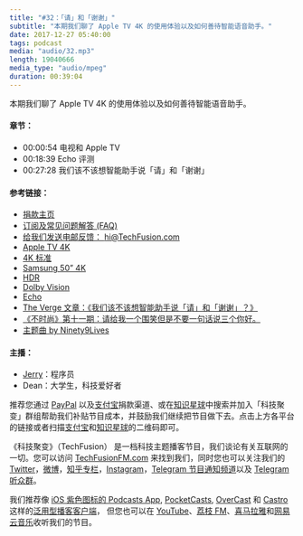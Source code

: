 ```yaml
---
title: "#32：「请」和「谢谢」"
subtitle: "本期我们聊了 Apple TV 4K 的使用体验以及如何善待智能语音助手。"
date: 2017-12-27 05:40:00
tags: podcast
media: "audio/32.mp3"
length: 19040666 
media_type: "audio/mpeg"
duration: 00:39:04
---
```


本期我们聊了 Apple TV 4K 的使用体验以及如何善待智能语音助手。

#### 章节：

- 00:00:54 电视和 Apple TV
- 00:18:39 Echo 评测
- 00:27:28 我们该不该想智能助手说「请」和「谢谢」


#### 参考链接：

- [捐款主页](https://techfusionfm.com/donate)
- [订阅及常见问题解答 (FAQ)](https://techfusionfm.com/faq)
- [给我们发送电邮反馈： hi@TechFusion.com](mailto:hi@techfusionfm.com)
- [Apple TV 4K](https://www.apple.com/apple-tv-4k/)
- [4K 标准](https://en.wikipedia.org/wiki/4K_resolution)
- [Samsung 50” 4K](http://www.samsung.com/ca/tvs/uhdtv-mu6103/)
- [HDR](https://en.wikipedia.org/wiki/High-dynamic-range_imaging)
- [Dolby Vision](https://www.dolby.com/cn/zh/technologies/dolby-vision.html)
- [Echo](https://www.amazon.com/all-new-amazon-echo-speaker-with-wifi-alexa-dark-charcoal/dp/B06XCM9LJ4)
- [The Verge 文章：《我们该不该想智能助手说「请」和「谢谢」？》](https://www.theverge.com/circuitbreaker/2017/12/10/16751232/smart-assistants-please-thank-you-politeness-manners-alexa-siri-google-cortana)
- [《不时尚》第十一期：请给我一个围笑但是不要一句话说三个你好。](https://bowuzhi.fm/bushishang/10)
- [主题曲 by Ninety9Lives](http://99l.tv/BleedingThroughYU)

#### 主播：

- [Jerry](https://twitter.com/jerryfzhang)：程序员
- Dean：大学生，科技爱好者

推荐您通过 [PayPal](https://paypal.me/techfusionfm/5) 以及[支付宝](HTTPS://QR.ALIPAY.COM/FKX09288AJOENI0MVZXM12)捐款渠道、或在[知识星球](https://www.xiaomiquan.com)中搜索并加入「科技聚变」群组帮助我们补贴节目成本，并鼓励我们继续把节目做下去。点击上方各平台的链接或者扫描[支付宝](https://techfusionfm.com/images/QR.JPG)和[知识星球](https://t.zsxq.com/IEmEM3f)的二维码即可。

《科技聚变》（TechFusion） 是一档科技主题播客节目，我们谈论有关互联网的一切。您可以访问 [TechFusionFM.com](https://TechFusionFM.com) 来找到我们，同时您也可以关注我们的 [Twitter](http://twitter.com/TechFusionFM)，[微博](http://weibo.com/TechFusionFM)，[知乎专栏](https://zhuanlan.zhihu.com/TechFusion)，[Instagram](http://instagram.com/TechFusionFM)，[Telegram 节目通知频道](https://t.me/TechFusionFM)以及 [Telegram 听众群](https://t.me/TechFusionChat)。

我们推荐像 [iOS 紫色图标的 Podcasts App](https://itunes.apple.com/cn/podcast/id1202658654), [PocketCasts](http://pca.st/podcast/28fcd200-cc7c-0134-10da-25324e2a541d), [OverCast](https://overcast.fm) 和 [Castro](http://supertop.co/castro/) 这样的[泛用型播客客户端](https://techfusionfm.com/faq)， 但您也可以在 [YouTube](https://www.youtube.com/channel/UC6uvHf21Tjm5lepw6P2Ki-Q)、[荔枝 FM](https://www.lizhi.fm/1494013/)、[喜马拉雅](http://www.ximalaya.com/72456289/album/6648521)和[网易云音乐](http://music.163.com/#/djradio?id=347498120)收听我们的节目。
